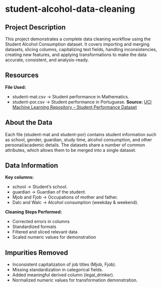 # student-alcohol-data-cleaning

## Project Description
This project demonstrates a complete data cleaning workflow using the Student Alcohol Consumption dataset. It covers importing and merging datasets, slicing columns, capitalizing text fields, handling inconsistencies, creating new features, and applying transformations to make the data accurate, consistent, and analysis-ready.

## Resources
**File Used:**
  - student-mat.csv → Student performance in Mathematics.
  - student-por.csv → Student performance in Portuguese.
**Source:** [UCI Machine Learning Repository – Student Performance Dataset](https://archive.ics.uci.edu/dataset/320/student+performance)


## About the Data
Each file (student-mat and student-por) contains student information such as school, gender, guardian, study time, alcohol consumption, and other personal/academic details.
The datasets share a number of common attributes, which allows them to be merged into a single dataset.

## Data Information
**Key columns:**
  - school → Student’s school.
  - guardian → Guardian of the student.
  - Mjob and Fjob → Occupations of mother and father.
  - Dalc and Walc → Alcohol consumption (weekday & weekend).

**Cleaning Steps Performed:**
  - Corrected errors in columns
  - Standardized formats
  - Filtered and sliced relevant data
  - Scaled numeric values for demonstration

## Impurities Removed
  - Inconsistent capitalization of job titles (Mjob, Fjob).
  - Missing standardization in categorical fields.
  - Added meaningful derived column (legal_drinker).
  - Normalized numeric values for transformation demonstration.
